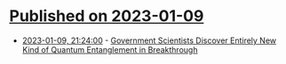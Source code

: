 # [Published on 2023-01-09](index.md)

* [2023-01-09, 21:24:00](https://soylentnews.org/article.pl?sid=23/01/09/0351232&from=rss) - [Government Scientists Discover Entirely New Kind of Quantum Entanglement in Breakthrough](https://soylentnews.org/article.pl?sid=23/01/09/0351232&from=rss)
